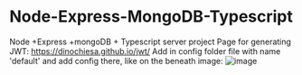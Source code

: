 # Node-Express-MongoDB-Typescript
Node +Express +mongoDB + Typescript server project
Page for generating JWT: https://dinochiesa.github.io/jwt/
Add in config folder file with name 'default' and add config there, like on the beneath image:
![image](https://user-images.githubusercontent.com/84968638/200820209-fbe7d771-f816-4158-a346-7c4dcd335822.png)



